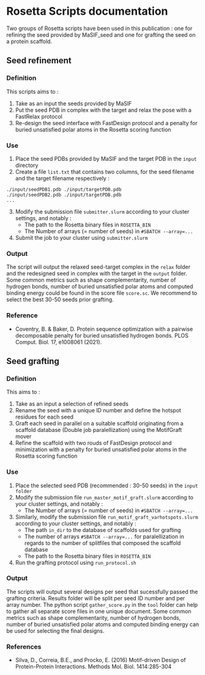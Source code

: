 # Rosetta Scripts documentation
Two groups of Rosetta scripts have been used in this publication : one for refining the seed provided by MaSIF_seed and one for grafting the seed on a protein scaffold.
## Seed refinement
### Definition
This scripts aims to :
1) Take as an input the seeds provided by MaSIF
2) Put the seed PDB in complex with the target and relax the pose with a FastRelax protocol
3) Re-design the seed interface with FastDesign protocol and a penalty for buried unsatisfied polar atoms in the Rosetta scoring function
### Use
1) Place the seed PDBs provided by MaSIF and the target PDB in the `input` directory
2) Create a file `list.txt` that contains two columns, for the seed filename and the target filename respectively :
```
./input/seedPDB1.pdb ./input/targetPDB.pdb
./input/seedPDB2.pdb ./input/targetPDB.pdb
...
```
3) Modify the submission file `submitter.slurm` according to your cluster settings, and notably :
   * The path to the Rosetta binary files in `ROSETTA_BIN`
   * The Number of arrays (= number of seeds) in `#SBATCH --array=...`
4) Submit the job to your cluster using `submitter.slurm`
### Output
The script will output the relaxed seed-target complex in the `relax` folder and the redesigned seed in complex with the target in the `output` folder. Some common metrics such as shape complementarity, number of hydrogen bonds, number of buried unsatisfied polar atoms and computed binding energy could be found in the score file `score.sc`. We recommend to select the best 30-50 seeds prior grafting. 
### Reference
   * Coventry, B. & Baker, D. Protein sequence optimization with a pairwise decomposable penalty for buried unsatisfied hydrogen bonds. PLOS Comput. Biol. 17, e1008061 (2021).

## Seed grafting
### Definition 
This aims to :
1) Take as an input a selection of refined seeds
2) Rename the seed with a unique ID number and define the hotspot residues for each seed
3) Graft each seed in parallel on a suitable scaffold originating from a scaffold database (Double job paralellization) using the MotifGraft mover
4) Refine the scaffold with two rouds of FastDesign protocol and minimization with a penalty for buried unsatisfied polar atoms in the Rosetta scoring function
### Use
1) Place the selected seed PDB (recommended : 30-50 seeds) in the `input folder`
2) Modify the submission file `run_master_motif_graft.slurm` according to your cluster settings, and notably :
   * The Number of arrays (= number of seeds) in `#SBATCH --array=...`
3) Similarly, modify the submission file `run_motif_graft_varhotspots.slurm` according to your cluster settings, and notably :
   * The path `in_dir` to the database of scaffolds used for grafting
   * The number of arrays `#SBATCH --array=...` for paralellization in regards to the number of splitfiles that composed the scaffold database
   * The path to the Rosetta binary files in `ROSETTA_BIN`
4) Run the grafting protocol using `run_protocol.sh`
### Output
The scripts will output several designs per seed that sucessfully passed the grafting criteria. Results folder will be split per seed ID number and per array number. The python script `gather_score.py` in the `tool` folder can help to gather all separate score files in one unique document. Some common metrics such as shape complementarity, number of hydrogen bonds, number of buried unsatisfied polar atoms and computed binding energy can be used for selecting the final designs. 
### References
   * Silva, D., Correia, B.E., and Procko, E. (2016) Motif-driven Design of Protein-Protein Interactions. Methods Mol. Biol. 1414:285-304
